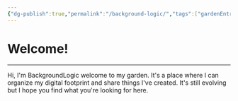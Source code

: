 ```yaml
---
{"dg-publish":true,"permalink":"/background-logic/","tags":["gardenEntry"]}
---
```


# Welcome!
---
Hi, I'm BackgroundLogic welcome to my garden. It's a place where I can organize my digital footprint and share things I've created. It's still evolving but I hope you find what you're looking for here. 